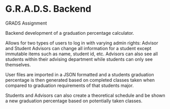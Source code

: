 # G.R.A.D.S. Backend
GRADS Assignment

Backend development of a graduation percentage calculator. 

Allows for two types of users to log in with varying admin rights: Advisor and Student
Advisors can change all information for a student except immutable items such as name, student id, etc.
Advisors can also see all students within their advising department while students can only see themselves.

User files are imported in a JSON formatted and a students graduation percentage is then generated based on completed classes taken when compared to graduation requirements of that students major.

Students and Advisors can also create a theoretical schedule and be shown a new graduation percentage based on potentially taken classes.
